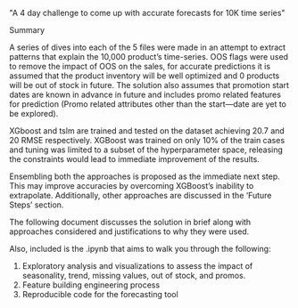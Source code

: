 "A 4 day challenge to come up with accurate forecasts for 10K time series" 


Summary

A series of dives into each of the 5 files were made in an attempt to extract patterns that explain the 10,000 product’s time-series. OOS flags were used to remove the impact of OOS on the sales, for accurate predictions it is assumed that the product inventory will be well optimized and 0 products will be out of stock in future. The solution also assumes that promotion start dates are known in advance in future and includes promo related features for prediction (Promo related attributes other than the start—date are yet to be explored). 

XGboost and tslm are trained and tested on the dataset achieving 20.7 and 20 RMSE respectively. XGBoost was trained on only 10% of the train cases and tuning was limited to a subset of the hyperparameter space, releasing the constraints would lead to immediate improvement of the results. 

Ensembling both the approaches is proposed as the immediate next step. This may improve accuracies by overcoming XGBoost’s inability to extrapolate. Additionally, other approaches are discussed in the ‘Future Steps’ section.

The following document discusses the solution in brief along with approaches considered and justifications to why they were used. 

Also, included is the .ipynb that aims to walk you through the following: 
1.	Exploratory analysis and visualizations to assess the impact of seasonality, trend, missing values, out of stock, and promos.
2.	Feature building engineering process
3.	Reproducible code for the forecasting tool
